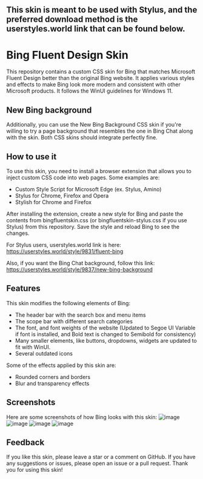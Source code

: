 ## This skin is meant to be used with Stylus, and the preferred download method is the userstyles.world link that can be found below.

# Bing Fluent Design Skin

This repository contains a custom CSS skin for Bing that matches Microsoft Fluent Design better than the original Bing website. It applies various styles and effects to make Bing look more modern and consistent with other Microsoft products. It follows the WinUI guidelines for Windows 11.

## New Bing background

Additionally, you can use the New Bing Background CSS skin if you're willing to try a page background that resembles the one in Bing Chat along with the skin. Both CSS skins should integrate perfectly fine.

## How to use it

To use this skin, you need to install a browser extension that allows you to inject custom CSS code into web pages. Some examples are:

- Custom Style Script for Microsoft Edge (ex. Stylus, Amino)
- Stylus for Chrome, Firefox and Opera
- Stylish for Chrome and Firefox

After installing the extension, create a new style for Bing and paste the contents from bingfluentskin.css (or bingfluentskin-stylus.css if you use Stylus) from this repository. Save the style and reload Bing to see the changes.

For Stylus users, userstyles.world link is here: https://userstyles.world/style/9831/fluent-bing

Also, if you want the Bing Chat background, follow this link: https://userstyles.world/style/9837/new-bing-background

## Features

This skin modifies the following elements of Bing:

- The header bar with the search box and menu items
- The scope bar with different search categories
- The font, and font weights of the website (Updated to Segoe UI Variable if font is installed, and Bold text is changed to Semibold for consistency)
- Many smaller elements, like buttons, dropdowns, widgets are updated to fit with WinUI.
- Several outdated icons

Some of the effects applied by this skin are:

- Rounded corners and borders
- Blur and transparency effects

## Screenshots

Here are some screenshots of how Bing looks with this skin:
![image](https://github.com/tobyisawesome/bing-fluent-skin/assets/71511385/1eb0491a-12df-43ce-8a6f-4625c09038bb)
![image](https://github.com/tobyisawesome/bing-fluent-skin/assets/71511385/86cc4e4e-7116-4cde-bc9e-628507255210)
![image](https://github.com/tobyisawesome/bing-fluent-skin/assets/71511385/e9534f6b-2035-472d-a186-a84c3757a0b4)
![image](https://cdn.discordapp.com/attachments/940934768042860590/1108163117306871829/image.png)

## Feedback

If you like this skin, please leave a star or a comment on GitHub. If you have any suggestions or issues, please open an issue or a pull request. Thank you for using this skin!
